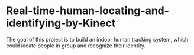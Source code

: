 # Real-time-human-locating-and-identifying-by-Kinect
The goal of this project is to build an indoor human tracking system, which could locate people in group and recognize their identity. 
